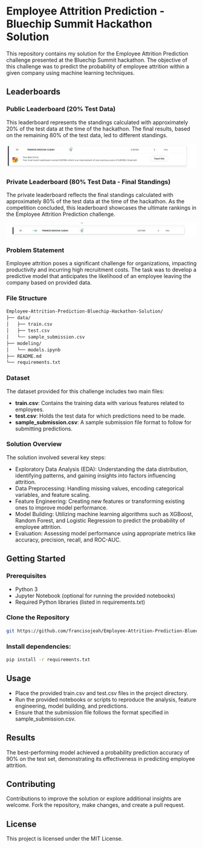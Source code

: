 # Employee Attrition Prediction - Bluechip Summit Hackathon Solution

This repository contains my solution for the Employee Attrition Prediction challenge presented at the Bluechip Summit hackathon. The objective of this challenge was to predict the probability of employee attrition within a given company using machine learning techniques.

## Leaderboards
### Public Leaderboard (20% Test Data)

This leaderboard represents the standings calculated with approximately 20% of the test data at the time of the hackathon. The final results, based on the remaining 80% of the test data, led to different standings.
<p align="center">
  <img src="assets/images/Leaderboard-20% of test data.png" width="" alt="Leaderboard-20% of test data" />
</p>

### Private Leaderboard (80% Test Data - Final Standings)

The private leaderboard reflects the final standings calculated with approximately 80% of the test data at the time of the hackathon. As the competition concluded, this leaderboard showcases the ultimate rankings in the Employee Attrition Prediction challenge. 
<p align="center">
  <img src="assets/images/Final Leaderboard-80% of test data.png" width="" alt="Final Leaderboard-80% of test data" />
</p>


### Problem Statement
Employee attrition poses a significant challenge for organizations, impacting productivity and incurring high recruitment costs. The task was to develop a predictive model that anticipates the likelihood of an employee leaving the company based on provided data.

### File Structure

```bash
Employee-Attrition-Prediction-Bluechip-Hackathon-Solution/
├── data/
│   ├── train.csv
│   ├── test.csv
│   └── sample_submission.csv
├── modeling/
│   └── models.ipynb
├── README.md
└── requirements.txt
```

### Dataset
The dataset provided for this challenge includes two main files:

- **train.csv**: Contains the training data with various features related to employees.
- **test.csv**: Holds the test data for which predictions need to be made.
- **sample_submission.csv**: A sample submission file format to follow for submitting predictions.

### Solution Overview
The solution involved several key steps:

- Exploratory Data Analysis (EDA): Understanding the data distribution, identifying patterns, and gaining insights into factors influencing attrition.
- Data Preprocessing: Handling missing values, encoding categorical variables, and feature scaling.
- Feature Engineering: Creating new features or transforming existing ones to improve model performance.
- Model Building: Utilizing machine learning algorithms such as XGBoost, Random Forest, and Logistic Regression to predict the probability of employee attrition.
- Evaluation: Assessing model performance using appropriate metrics like accuracy, precision, recall, and ROC-AUC.


## Getting Started

### Prerequisites
- Python 3
- Jupyter Notebook (optional for running the provided notebooks)
- Required Python libraries (listed in requirements.txt)

### Clone the Repository

```bash
git https://github.com/francisojeah/Employee-Attrition-Prediction-Bluechip-Hackathon-Solution.git
```

### Install dependencies:
```bash
pip install -r requirements.txt
```

## Usage
- Place the provided train.csv and test.csv files in the project directory.
- Run the provided notebooks or scripts to reproduce the analysis, feature engineering, model building, and predictions.
- Ensure that the submission file follows the format specified in sample_submission.csv.

## Results
The best-performing model achieved a probability prediction accuracy of 90% on the test set, demonstrating its effectiveness in predicting employee attrition.

## Contributing
Contributions to improve the solution or explore additional insights are welcome. Fork the repository, make changes, and create a pull request.

## License
This project is licensed under the MIT License.

